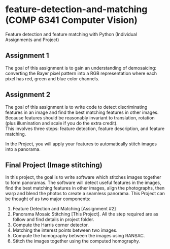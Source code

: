 # feature-detection-and-matching (COMP 6341 Computer Vision)
Feature detection and feature matching with Python (Individual Assignments and Project)

## Assignment 1
The goal of this assignment is to gain an understanding of demosaicing: converting the Bayer pixel pattern into a RGB representation where each pixel has red, green and blue color channels.

## Assignment 2
The goal of this assignment is to write code to detect discriminating features in an image and find the best matching features in other images. Because features should be reasonably invariant to translation, rotation (plus illumination and scale if you do the extra credit).  
This involves three steps: feature detection, feature description, and feature matching. 

In the Project, you will apply your features to automatically stitch images into a panorama.

## Final Project (Image stitching)
In this project, the goal is to write software which stitches images together to form panoramas. The software will detect useful features in the images, find the best matching features in other images, align the photographs, then warp and blend the photos to create a seamless panorama.
This Project can be thought of as two major components:
1. Feature Detection and Matching [Assignment #2]
2. Panorama Mosaic Stitching [This Project]. 
All the step required are as follow and find details in project folder.
1. Compute the Harris corner detector.  
2. Matching the interest points between two images.  
3. Compute the homography between the images using RANSAC.  
4. Stitch the images together using the computed homography.   
